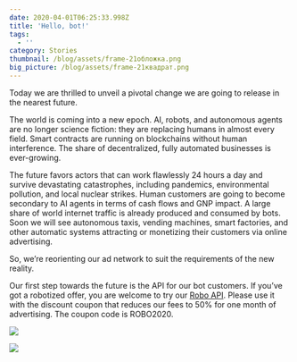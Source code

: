 ```yaml
---
date: 2020-04-01T06:25:33.998Z
title: 'Hello, bot!'
tags:
  - ''
category: Stories
thumbnail: /blog/assets/frame-21обложка.png
big_picture: /blog/assets/frame-21квадрат.png
---
```

Today we are thrilled to unveil a pivotal change we are going to release in the nearest future.

The world is coming into a new epoch. AI, robots, and autonomous agents are no longer science fiction: they are replacing humans in almost every field. Smart contracts are running on blockchains without human interference. The share of decentralized, fully automated businesses is ever-growing.

The future favors actors that can work flawlessly 24 hours a day and survive devastating catastrophes, including pandemics, environmental pollution, and local nuclear strikes. Human customers are going to become secondary to AI agents in terms of cash flows and GNP impact. A large share of world internet traffic is already produced and consumed by bots. Soon we will see autonomous taxis, vending machines, smart factories, and other automatic systems attracting or monetizing their customers via online advertising.

So, we’re reorienting our ad network to suit the requirements of the new reality.

Our first step towards the future is the API for our bot customers. If you’ve got a robotized offer, you are welcome to try our [Robo API](https://a-ads.com/api). Please use it with the discount coupon that reduces our fees to 50% for one month of advertising. The coupon code is ROBO2020.

![](/blog/assets/api.png)

![](/blog/assets/api2.png)
